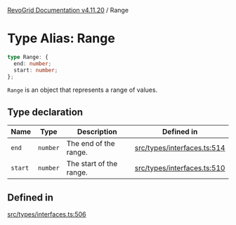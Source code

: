 [RevoGrid Documentation v4.11.20](README.md) / Range

# Type Alias: Range

```ts
type Range: {
  end: number;
  start: number;
};
```

`Range` is an object that represents a range of values.

## Type declaration

| Name | Type | Description | Defined in |
| ------ | ------ | ------ | ------ |
| `end` | `number` | The end of the range. | [src/types/interfaces.ts:514](https://github.com/revolist/revogrid/blob/4b7a998aefffde7f50261e3e7336253a89c4c269/src/types/interfaces.ts#L514) |
| `start` | `number` | The start of the range. | [src/types/interfaces.ts:510](https://github.com/revolist/revogrid/blob/4b7a998aefffde7f50261e3e7336253a89c4c269/src/types/interfaces.ts#L510) |

## Defined in

[src/types/interfaces.ts:506](https://github.com/revolist/revogrid/blob/4b7a998aefffde7f50261e3e7336253a89c4c269/src/types/interfaces.ts#L506)
